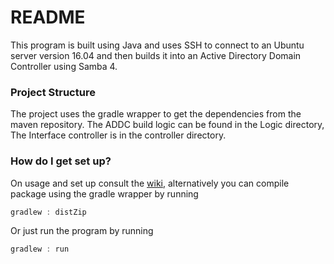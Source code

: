 # README #

This program is built using Java and uses SSH to connect to an Ubuntu server version 16.04 and then builds it into an Active Directory Domain Controller using Samba 4.

### Project Structure ###
The project uses the gradle wrapper to get the dependencies from the maven repository. 
The ADDC build logic can be found in the Logic directory,
The Interface controller is in the controller directory.


### How do I get set up? ###
On usage and set up consult the [wiki](../../wiki/Home), alternatively you can compile package using the gradle wrapper by running 
```gradle
gradlew : distZip
```
Or just run the program by running 
```gradle
gradlew : run
```